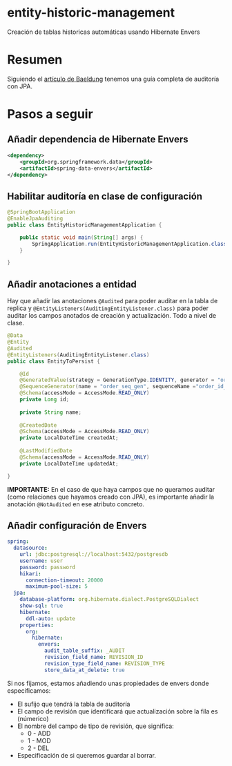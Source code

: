 # entity-historic-management

Creación de tablas historicas automáticas usando Hibernate Envers

# Resumen

Siguiendo el [artículo de Baeldung](https://www.baeldung.com/database-auditing-jpa) tenemos una guía completa de auditoría con JPA.

# Pasos a seguir

## Añadir dependencia de Hibernate Envers

```xml
<dependency>
    <groupId>org.springframework.data</groupId>
    <artifactId>spring-data-envers</artifactId>
</dependency>
```

## Habilitar auditoría en clase de configuración

```java
@SpringBootApplication
@EnableJpaAuditing
public class EntityHistoricManagementApplication {

	public static void main(String[] args) {
		SpringApplication.run(EntityHistoricManagementApplication.class, args);
	}

}
```

## Añadir anotaciones a entidad

Hay que añadir las anotaciones `@Audited` para poder auditar en la tabla de replica y `@EntityListeners(AuditingEntityListener.class)` para poder auditar los campos anotados de creación y actualización. Todo a nivel de clase.

```java
@Data
@Entity
@Audited
@EntityListeners(AuditingEntityListener.class)
public class EntityToPersist {

    @Id
    @GeneratedValue(strategy = GenerationType.IDENTITY, generator = "order_seq_gen")
    @SequenceGenerator(name = "order_seq_gen", sequenceName ="order_id_seq", allocationSize = 1)
    @Schema(accessMode = AccessMode.READ_ONLY)
    private Long id;
    
    private String name;
    
    @CreatedDate
    @Schema(accessMode = AccessMode.READ_ONLY)
    private LocalDateTime createdAt;
    
    @LastModifiedDate
    @Schema(accessMode = AccessMode.READ_ONLY)
    private LocalDateTime updatedAt;

}

```

**IMPORTANTE:** En el caso de que haya campos que no queramos auditar (como relaciones que hayamos creado con JPA), es importante añadir la anotación `@NotAudited` en ese atributo concreto.

## Añadir configuración de Envers

```yaml
spring:
  datasource:
    url: jdbc:postgresql://localhost:5432/postgresdb
    username: user
    password: password
    hikari:
      connection-timeout: 20000
      maximum-pool-size: 5
  jpa:
    database-platform: org.hibernate.dialect.PostgreSQLDialect
    show-sql: true
    hibernate:
      ddl-auto: update
    properties:
      org:
        hibernate:
          envers:
            audit_table_suffix: _AUDIT
            revision_field_name: REVISION_ID
            revision_type_field_name: REVISION_TYPE
            store_data_at_delete: true
```

Si nos fijamos, estamos añadiendo unas propiedades de envers donde especificamos:

* El sufijo que tendrá la tabla de auditoría
* El campo de revisión que identificará que actualización sobre la fila es (númerico)
* El nombre del campo de tipo de revisión, que significa:
    * 0 - ADD
    * 1 - MOD
    * 2 - DEL
* Especificación de si queremos guardar al borrar.